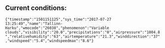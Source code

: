 ## Current conditions: 
 ``` {"timestamp":"1501151125","sys_time":"2017-07-27 13:25:49","name":"Tallinn-Harku","wmocode":"26038","phenomenon":"Variable clouds","visibility":"20.0","precipitations":"0","airpressure":"1004.8","relativehumidity":"63","airtemperature":"21.3","winddirection":"37","windspeed":"5.4","windspeedmax":"8.6"} ```
